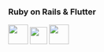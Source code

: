 ### Ruby on Rails & Flutter

<code><img height="40" src="https://upload.wikimedia.org/wikipedia/commons/thumb/6/62/Ruby_On_Rails_Logo.svg/1200px-Ruby_On_Rails_Logo.svg.png"></code>
<code><img height="35" src="https://upload.wikimedia.org/wikipedia/commons/1/17/Google-flutter-logo.png"></code>
<code><img height="40" src="https://i.ibb.co/6PpCbm3/lua.png"></code>

